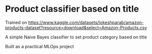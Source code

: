# Product classifier based on title

Trained on https://www.kaggle.com/datasets/lokeshparab/amazon-products-dataset?resource=download&select=Amazon-Products.csv

A simple Naive Bayes classifier to set product category based on title

Built as a practical MLOps project